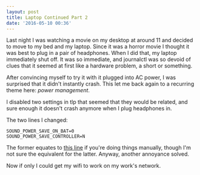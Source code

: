 ```yaml
---
layout: post
title: Laptop Continued Part 2
date: '2016-05-10 00:36'
---
```


Last night I was watching a movie on my desktop at around 11 and decided to move to my bed and my laptop. Since it was a horror movie I thought it was best to plug in a pair of headphones. When I did that, my laptop immediately shut off. It was so immediate, and journalctl was so devoid of clues that it seemed at first like a hardware problem, a short or something.

After convincing myself to try it with it plugged into AC power, I was surprised that it didn't instantly crash. This let me back again to a recurring theme here: *power management*.

I disabled two settings in tlp that seemed that they would be related, and sure enough it doesn't crash anymore when I plug headphones in.

The two lines I changed:

	SOUND_POWER_SAVE_ON_BAT=0
	SOUND_POWER_SAVE_CONTROLLER=N

The former equates to [this line][1] if you're doing things manually, though I'm not sure the equivalent for the latter. Anyway, another annoyance solved.

Now if only I could get my wifi to work on my work's network.

[1]: https://wiki.archlinux.org/index.php/Power_management#Audio
